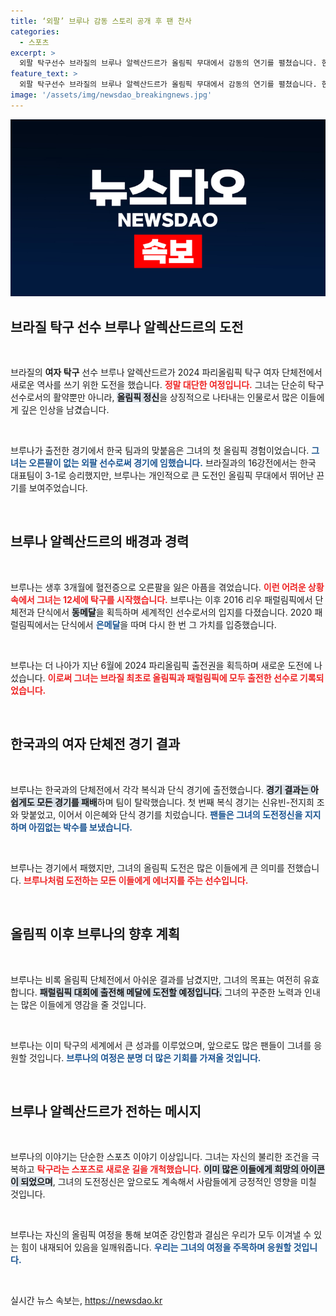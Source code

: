 ```yaml
---
title: ‘외팔’ 브루나 감동 스토리 공개 후 팬 찬사
categories:
  - 스포츠
excerpt: >
  외팔 탁구선수 브라질의 브루나 알렉산드르가 올림픽 무대에서 감동의 연기를 펼쳤습니다. 한국에 패했지만, 그의 도전과 열정은 팬들의 찬사를 받았습니다! 함께 감동을 나누어보세요.
feature_text: >
  외팔 탁구선수 브라질의 브루나 알렉산드르가 올림픽 무대에서 감동의 연기를 펼쳤습니다. 한국에 패했지만, 그의 도전과 열정은 팬들의 찬사를 받았습니다! 함께 감동을 나누어보세요.
image: '/assets/img/newsdao_breakingnews.jpg'
---
```


<p><img src="/assets/img/newsdao_breakingnews.jpg" alt="pcversion 속보" /></p>

<h2 data-ke-size="size26">브라질 탁구 선수 브루나 알렉산드르의 도전</h2>

<p data-ke-size="size16">&nbsp;</p>

<p>브라질의 <b>여자 탁구</b> 선수 브루나 알렉산드르가 2024 파리올림픽 탁구 여자 단체전에서 새로운 역사를 쓰기 위한 도전을 했습니다. <b><span style="color: #ee2323;">정말 대단한 여정입니다.</span></b> 그녀는 단순히 탁구 선수로서의 활약뿐만 아니라, <b><span style="background-color: #21538527;">올림픽 정신</span></b>을 상징적으로 나타내는 인물로서 많은 이들에게 깊은 인상을 남겼습니다. </p>

<p data-ke-size="size16">&nbsp;</p>

<p>브루나가 출전한 경기에서 한국 팀과의 맞붙음은 그녀의 첫 올림픽 경험이었습니다. <b><span style="color: #1a5490;">그녀는 오른팔이 없는 외팔 선수로써 경기에 임했습니다.</span></b> 브라질과의 16강전에서는 한국 대표팀이 3-1로 승리했지만, 브루나는 개인적으로 큰 도전인 올림픽 무대에서 뛰어난 끈기를 보여주었습니다. </p>

<p data-ke-size="size16">&nbsp;</p>

<h2 data-ke-size="size26">브루나 알렉산드르의 배경과 경력</h2>

<p data-ke-size="size16">&nbsp;</p>

<p>브루나는 생후 3개월에 혈전증으로 오른팔을 잃은 아픔을 겪었습니다. <b><span style="color: #ee2323;">이런 어려운 상황 속에서 그녀는 12세에 탁구를 시작했습니다.</span></b> 브루나는 이후 2016 리우 패럴림픽에서 단체전과 단식에서 <b><span style="background-color: #21538527;">동메달</span></b>을 획득하며 세계적인 선수로서의 입지를 다졌습니다. 2020 패럴림픽에서는 단식에서 <b><span style="color: #1a5490;">은메달</span></b>을 따며 다시 한 번 그 가치를 입증했습니다.</p>

<p data-ke-size="size16">&nbsp;</p>

<p>브루나는 더 나아가 지난 6월에 2024 파리올림픽 출전권을 획득하며 새로운 도전에 나섰습니다. <b><span style="color: #ee2323;">이로써 그녀는 브라질 최초로 올림픽과 패럴림픽에 모두 출전한 선수로 기록되었습니다.</span></b> </p>

<p data-ke-size="size16">&nbsp;</p>

<h2 data-ke-size="size26">한국과의 여자 단체전 경기 결과</h2>

<p data-ke-size="size16">&nbsp;</p>

<p>브루나는 한국과의 단체전에서 각각 복식과 단식 경기에 출전했습니다. <b><span style="background-color: #21538527;">경기 결과는 아쉽게도 모든 경기를 패배</span></b>하며 팀이 탈락했습니다. 첫 번째 복식 경기는 신유빈-전지희 조와 맞붙었고, 이어서 이은혜와 단식 경기를 치렀습니다. <b><span style="color: #1a5490;">팬들은 그녀의 도전정신을 지지하며 아낌없는 박수를 보냈습니다.</span></b></p>

<p data-ke-size="size16">&nbsp;</p>

<p>브루나는 경기에서 패했지만, 그녀의 올림픽 도전은 많은 이들에게 큰 의미를 전했습니다. <b><span style="color: #ee2323;">브루나처럼 도전하는 모든 이들에게 에너지를 주는 선수입니다.</span></b></p>

<p data-ke-size="size16">&nbsp;</p>

<h2 data-ke-size="size26">올림픽 이후 브루나의 향후 계획</h2>

<p data-ke-size="size16">&nbsp;</p>

<p>브루나는 비록 올림픽 단체전에서 아쉬운 결과를 남겼지만, 그녀의 목표는 여전히 유효합니다. <b><span style="background-color: #21538527;">패럴림픽 대회에 출전해 메달에 도전할 예정입니다.</span></b> 그녀의 꾸준한 노력과 인내는 많은 이들에게 영감을 줄 것입니다.</p>

<p data-ke-size="size16">&nbsp;</p>

<p>브루나는 이미 탁구의 세계에서 큰 성과를 이루었으며, 앞으로도 많은 팬들이 그녀를 응원할 것입니다. <b><span style="color: #1a5490;">브루나의 여정은 분명 더 많은 기회를 가져올 것입니다.</span></b> </p>

<p data-ke-size="size16">&nbsp;</p>

<h2 data-ke-size="size26">브루나 알렉산드르가 전하는 메시지</h2>

<p data-ke-size="size16">&nbsp;</p>

<p>브루나의 이야기는 단순한 스포츠 이야기 이상입니다. 그녀는 자신의 불리한 조건을 극복하고 <b><span style="color: #ee2323;">탁구라는 스포츠로 새로운 길을 개척했습니다.</span></b> <b><span style="background-color: #21538527;">이미 많은 이들에게 희망의 아이콘이 되었으며</span></b>, 그녀의 도전정신은 앞으로도 계속해서 사람들에게 긍정적인 영향을 미칠 것입니다. </p>

<p data-ke-size="size16">&nbsp;</p>

<p>브루나는 자신의 올림픽 여정을 통해 보여준 강인함과 결심은 우리가 모두 이겨낼 수 있는 힘이 내재되어 있음을 일깨워줍니다. <b><span style="color: #1a5490;">우리는 그녀의 여정을 주목하며 응원할 것입니다.</span></b></p>

<p data-ke-size="size16">&nbsp;</p>
실시간 뉴스 속보는, <a href="https://newsdao.kr" rel="dofollow">https://newsdao.kr</a>


